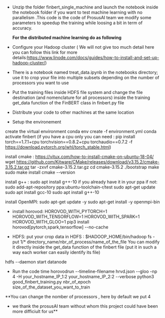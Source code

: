 
- Unzip the folder finbert_single_machine and launch the notebook inside the notebook folder if you want to test machine learning with no parallelism .This code is the code of  ProsusAI team we modify some parameters to speedup the training while loosing a bit in term of accuracy.

   **For the distributed machine learning do as following**

- Configure your Hadoop cluster ( We will not give too much detail here you can follow this link for more details:https://www.linode.com/docs/guides/how-to-install-and-set-up-hadoop-cluster/)

- There is a notebook named treat_data.ipynb in the notebooks directory; use it to crop your file into multiple subsets depending on the number of processors you want to use 
- Put the training files inside HDFS file system and change the file destination (and nomenclature for all processors) inside the training get_data function of the FinBERT class in finbert.py file 

- Distribute your code to other machines at the same location

- Setup the environement 

create the virtual environment
conda env create -f environment.yml
conda activate finbert
(if you have a cpu only you can need : pip install torch==1.7.1+cpu torchvision==0.8.2+cpu torchaudio==0.7.2 -f https://download.pytorch.org/whl/torch_stable.html)

install cmake : https://vitux.com/how-to-install-cmake-on-ubuntu-18-04/
wget https://github.com/Kitware/CMake/releases/download/v3.15.2/cmake-3.15.2.tar.gz
tar -zxvf cmake-3.15.2.tar.gz
cd cmake-3.15.2
./bootstrap
make
sudo make install
cmake --version

install g++ : sudo apt install g++-10 if you already have it in your ppa 
if not:
sudo add-apt-repository ppa:ubuntu-toolchain-r/test
sudo apt-get update
sudo apt install gcc-10
sudo apt install g++-10

install OpenMPI:
sudo apt-get update -y
sudo apt-get install -y openmpi-bin

-  install horovod:
HOROVOD_WITH_PYTORCH=1 HOROVOD_WITH_TENSORFLOW=1 HOROVOD_WITH_SPARK=1 HOROVOD_WITH_GLOO=1 pip3 install horovod[pytorch,spark,tensorflow] --no-cache

- HDFS: 
put your crop data in HDFS : $HADOOP_HOME/bin/hadoop fs -put 1/* directory_name/nbr_of_process/name_of_the_file
You can modify it directly inside the get_data function of the finbert file (put it in such a way each worker can easily identify its file)

hdfs --daemon start datanode  

- Run the code
time horovodrun --timeline-filename hrvd.json --gloo -np 4 -H your_hostname_IP_1:2  your_hostname_IP_2:2  --verbose python3 good_finbert_training.py nbr_of_epoch size_of_the_dataset_you_want_to_train

**You can change the nomber of processors , here by default we put 4
- we thank the prosusAI team without whom this project could have been more difficiult for us**
